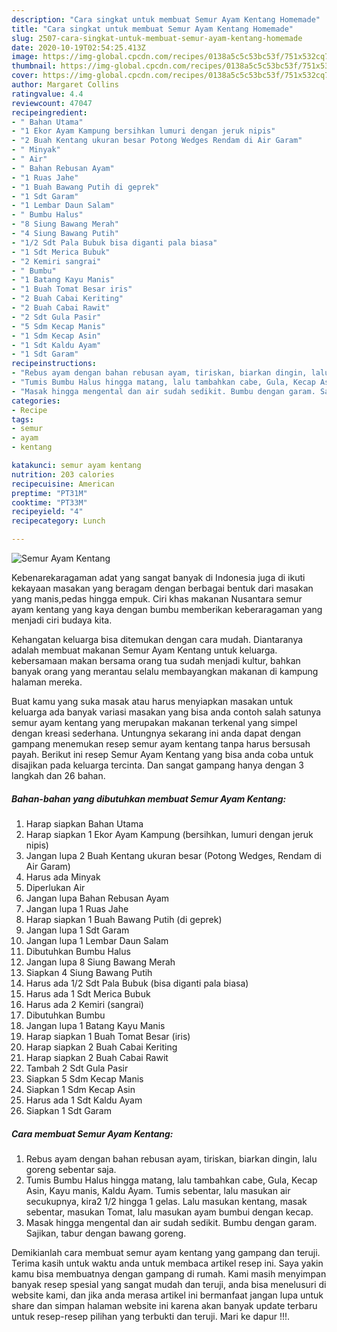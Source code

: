 ```yaml
---
description: "Cara singkat untuk membuat Semur Ayam Kentang Homemade"
title: "Cara singkat untuk membuat Semur Ayam Kentang Homemade"
slug: 2507-cara-singkat-untuk-membuat-semur-ayam-kentang-homemade
date: 2020-10-19T02:54:25.413Z
image: https://img-global.cpcdn.com/recipes/0138a5c5c53bc53f/751x532cq70/semur-ayam-kentang-foto-resep-utama.jpg
thumbnail: https://img-global.cpcdn.com/recipes/0138a5c5c53bc53f/751x532cq70/semur-ayam-kentang-foto-resep-utama.jpg
cover: https://img-global.cpcdn.com/recipes/0138a5c5c53bc53f/751x532cq70/semur-ayam-kentang-foto-resep-utama.jpg
author: Margaret Collins
ratingvalue: 4.4
reviewcount: 47047
recipeingredient:
- " Bahan Utama"
- "1 Ekor Ayam Kampung bersihkan lumuri dengan jeruk nipis"
- "2 Buah Kentang ukuran besar Potong Wedges Rendam di Air Garam"
- " Minyak"
- " Air"
- " Bahan Rebusan Ayam"
- "1 Ruas Jahe"
- "1 Buah Bawang Putih di geprek"
- "1 Sdt Garam"
- "1 Lembar Daun Salam"
- " Bumbu Halus"
- "8 Siung Bawang Merah"
- "4 Siung Bawang Putih"
- "1/2 Sdt Pala Bubuk bisa diganti pala biasa"
- "1 Sdt Merica Bubuk"
- "2 Kemiri sangrai"
- " Bumbu"
- "1 Batang Kayu Manis"
- "1 Buah Tomat Besar iris"
- "2 Buah Cabai Keriting"
- "2 Buah Cabai Rawit"
- "2 Sdt Gula Pasir"
- "5 Sdm Kecap Manis"
- "1 Sdm Kecap Asin"
- "1 Sdt Kaldu Ayam"
- "1 Sdt Garam"
recipeinstructions:
- "Rebus ayam dengan bahan rebusan ayam, tiriskan, biarkan dingin, lalu goreng sebentar saja."
- "Tumis Bumbu Halus hingga matang, lalu tambahkan cabe, Gula, Kecap Asin, Kayu manis, Kaldu Ayam. Tumis sebentar, lalu masukan air secukupnya, kira2 1/2 hingga 1 gelas. Lalu masukan kentang, masak sebentar, masukan Tomat, lalu masukan ayam bumbui dengan kecap."
- "Masak hingga mengental dan air sudah sedikit. Bumbu dengan garam. Sajikan, tabur dengan bawang goreng."
categories:
- Recipe
tags:
- semur
- ayam
- kentang

katakunci: semur ayam kentang 
nutrition: 203 calories
recipecuisine: American
preptime: "PT31M"
cooktime: "PT33M"
recipeyield: "4"
recipecategory: Lunch

---
```



![Semur Ayam Kentang](https://img-global.cpcdn.com/recipes/0138a5c5c53bc53f/751x532cq70/semur-ayam-kentang-foto-resep-utama.jpg)

Kebenarekaragaman adat yang sangat banyak di Indonesia juga di ikuti kekayaan masakan yang beragam dengan berbagai bentuk dari masakan yang manis,pedas hingga empuk. Ciri khas makanan Nusantara semur ayam kentang yang kaya dengan bumbu memberikan keberaragaman yang menjadi ciri budaya kita.




Kehangatan keluarga bisa ditemukan dengan cara mudah. Diantaranya adalah membuat makanan Semur Ayam Kentang untuk keluarga. kebersamaan makan bersama orang tua sudah menjadi kultur, bahkan banyak orang yang merantau selalu membayangkan makanan di kampung halaman mereka.

Buat kamu yang suka masak atau harus menyiapkan masakan untuk keluarga ada banyak variasi masakan yang bisa anda contoh salah satunya semur ayam kentang yang merupakan makanan terkenal yang simpel dengan kreasi sederhana. Untungnya sekarang ini anda dapat dengan gampang menemukan resep semur ayam kentang tanpa harus bersusah payah.
Berikut ini resep Semur Ayam Kentang yang bisa anda coba untuk disajikan pada keluarga tercinta. Dan sangat gampang hanya dengan 3 langkah dan 26 bahan.


<!--inarticleads1-->

##### Bahan-bahan yang dibutuhkan membuat Semur Ayam Kentang:

1. Harap siapkan  Bahan Utama
1. Harap siapkan 1 Ekor Ayam Kampung (bersihkan, lumuri dengan jeruk nipis)
1. Jangan lupa 2 Buah Kentang ukuran besar (Potong Wedges, Rendam di Air Garam)
1. Harus ada  Minyak
1. Diperlukan  Air
1. Jangan lupa  Bahan Rebusan Ayam
1. Jangan lupa 1 Ruas Jahe
1. Harap siapkan 1 Buah Bawang Putih (di geprek)
1. Jangan lupa 1 Sdt Garam
1. Jangan lupa 1 Lembar Daun Salam
1. Dibutuhkan  Bumbu Halus
1. Jangan lupa 8 Siung Bawang Merah
1. Siapkan 4 Siung Bawang Putih
1. Harus ada 1/2 Sdt Pala Bubuk (bisa diganti pala biasa)
1. Harus ada 1 Sdt Merica Bubuk
1. Harus ada 2 Kemiri (sangrai)
1. Dibutuhkan  Bumbu
1. Jangan lupa 1 Batang Kayu Manis
1. Harap siapkan 1 Buah Tomat Besar (iris)
1. Harap siapkan 2 Buah Cabai Keriting
1. Harap siapkan 2 Buah Cabai Rawit
1. Tambah 2 Sdt Gula Pasir
1. Siapkan 5 Sdm Kecap Manis
1. Siapkan 1 Sdm Kecap Asin
1. Harus ada 1 Sdt Kaldu Ayam
1. Siapkan 1 Sdt Garam




<!--inarticleads2-->

##### Cara membuat  Semur Ayam Kentang:

1. Rebus ayam dengan bahan rebusan ayam, tiriskan, biarkan dingin, lalu goreng sebentar saja.
1. Tumis Bumbu Halus hingga matang, lalu tambahkan cabe, Gula, Kecap Asin, Kayu manis, Kaldu Ayam. Tumis sebentar, lalu masukan air secukupnya, kira2 1/2 hingga 1 gelas. Lalu masukan kentang, masak sebentar, masukan Tomat, lalu masukan ayam bumbui dengan kecap.
1. Masak hingga mengental dan air sudah sedikit. Bumbu dengan garam. Sajikan, tabur dengan bawang goreng.




Demikianlah cara membuat semur ayam kentang yang gampang dan teruji. Terima kasih untuk waktu anda untuk membaca artikel resep ini. Saya yakin kamu bisa membuatnya dengan gampang di rumah. Kami masih menyimpan banyak resep spesial yang sangat mudah dan teruji, anda bisa menelusuri di website kami, dan jika anda merasa artikel ini bermanfaat jangan lupa untuk share dan simpan halaman website ini karena akan banyak update terbaru untuk resep-resep pilihan yang terbukti dan teruji. Mari ke dapur !!!. 
